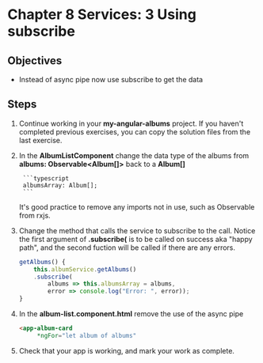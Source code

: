 # Chapter 8 Services: 3 Using subscribe

## Objectives

- Instead of async pipe now use subscribe to get the data

## Steps

1. Continue working in your **my-angular-albums** project. If you haven't completed previous exercises, you can copy the solution files from the last exercise.

1. In the **AlbumListComponent** change the data type of the albums from **albums: Observable<Album[]>** back to a **Album[]**

        ```typescript
        albumsArray: Album[];
        ```

   It's good practice to remove any imports not in use, such as Observable from rxjs.

1. Change the method that calls the service to subscribe to the call. Notice the first argument of **.subscribe(** is to be called on success aka "happy path", and the second fuction will be called if there are any errors.

   ```typescript
   getAlbums() {
       this.albumService.getAlbums()
       .subscribe(
           albums => this.albumsArray = albums,
           error => console.log("Error: ", error));
   }
   ```

1. In the **album-list.component.html** remove the use of the async pipe

   ```html
   <app-album-card 
        *ngFor="let album of albums"
   ```

1. Check that your app is working, and mark your work as complete.
